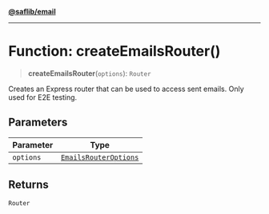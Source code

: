[**@saflib/email**](../index.md)

---

# Function: createEmailsRouter()

> **createEmailsRouter**(`options`): `Router`

Creates an Express router that can be used to access sent emails. Only used
for E2E testing.

## Parameters

| Parameter | Type                                                          |
| --------- | ------------------------------------------------------------- |
| `options` | [`EmailsRouterOptions`](../interfaces/EmailsRouterOptions.md) |

## Returns

`Router`
